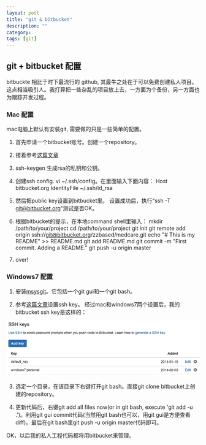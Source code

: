 ```yaml
---
layout: post
title: "git & bitbucket"
description: ""
category:
tags: [git]
---
```

## git + bitbucket 配置 ##

bitbuckte 相比于时下最流行的 github, 其最牛之处在于可以免费创建私人项目。这点相当吸引人。我打算把一些杂乱的项目放上去，一方面为个备份，另一方面也为跟踪开发过程。

### Mac 配置 ###

mac电脑上默认有安装git, 需要做的只是一些简单的配置。

1. 首先申请一个bitbucket账号。创建一个repository。
2. 接着参考[这篇文章](https://confluence.atlassian.com/display/BITBUCKET/Set+up+SSH+for+Git)
3. ssh-keygen 生成rsa的私钥和公钥。
4. 创建ssh config.
vi ~/.ssh/config。在里面输入下面内容：
Host bitbucket.org
 IdentityFile ~/.ssh/id_rsa
5. 然后把public key设置到bitbucket里。
    设置成功后，执行“ssh -T git@bitbucket.org”测试是否OK。
6. 根据bitbucket的提示，在本地command shell里输入：
mkdir /path/to/your/project
cd /path/to/your/project
git init
git remote add origin ssh://git@bitbucket.org/zzbased/medcare.git
echo "# This is my README" >> README.md
git add README.md
git commit -m "First commit. Adding a README."
git push -u origin master

7. over!

### Windows7 配置

1. 安装[msysgit](http://code.google.com/p/msysgit/)。它包括一个git gui和一个git bash。

2. 参考[这篇文章](http://guganeshan.com/blog/setting-up-git-and-tortoisegit-with-bitbucket-step-by-step.html)设置ssh key。
经过mac和windows7两个设置后，我的bitbucket ssh key是这样的：

![bitbucket_ssh.png](https://raw.githubusercontent.com/zzbased/zzbased.github.com/master/_posts/images/bitbucket_ssh.png)

3. 选定一个目录，在该目录下右键打开git bash。直接git clone bitbucket上创建的repository。

4. 更新代码后，右键git add all files now(or in git bash, execute 'git add -u .')。利用git gui commit代码(当然用git bash也可以，用git gui是方便查看diff)。最后在git bash里git push -u origin master代码即可。

OK，以后我的私人工程代码都将用bitbucket来管理。
